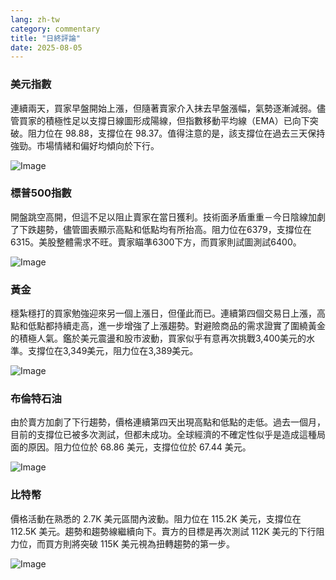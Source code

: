 ```yaml
---
lang: zh-tw
category: commentary
title: "日終評論"
date: 2025-08-05
---
```


### 美元指數

連續兩天，買家早盤開始上漲，但隨著賣家介入抹去早盤漲幅，氣勢逐漸減弱。儘管買家的積極性足以支撐日線圖形成陽線，但指數移動平均線（EMA）已向下突破。阻力位在 98.88，支撐位在 98.37。值得注意的是，該支撐位在過去三天保持強勁。市場情緒和偏好均傾向於下行。

![Image](https://markleighedu.github.io/img/Aug-2025/05-Aug-2025/usdindex.jpg)

### 標普500指數

開盤跳空高開，但這不足以阻止賣家在當日獲利。技術面矛盾重重－今日陰線加劇了下跌趨勢，儘管圖表顯示高點和低點均有所抬高。阻力位在6379，支撐位在6315。美股整體需求不旺。賣家瞄準6300下方，而買家則試圖測試6400。

![Image](https://markleighedu.github.io/img/Aug-2025/05-Aug-2025/sp500.jpg)

### 黃金

穩紮穩打的買家勉強迎來另一個上漲日，但僅此而已。連續第四個交易日上漲，高點和低點都持續走高，進一步增強了上漲趨勢。對避險商品的需求證實了圍繞黃金的積極人氣。鑑於美元震盪和股市波動，買家似乎有意再次挑戰3,400美元的水準。支撐位在3,349美元，阻力位在3,389美元。

![Image](https://markleighedu.github.io/img/Aug-2025/05-Aug-2025/gold.jpg)

### 布倫特石油

由於賣方加劇了下行趨勢，價格連續第四天出現高點和低點的走低。過去一個月，目前的支撐位已被多次測試，但都未成功。全球經濟的不確定性似乎是造成這種局面的原因。阻力位位於 68.86 美元，支撐位位於 67.44 美元。

![Image](https://markleighedu.github.io/img/Aug-2025/05-Aug-2025/brentoil.jpg)

### 比特幣

價格活動在熟悉的 2.7K 美元區間內波動。阻力位在 115.2K 美元，支撐位在 112.5K 美元。趨勢和趨勢線繼續向下。賣方的目標是再次測試 112K 美元的下行阻力位，而買方則將突破 115K 美元視為扭轉趨勢的第一步。

![Image](https://markleighedu.github.io/img/Aug-2025/05-Aug-2025/bitcoin.jpg)

